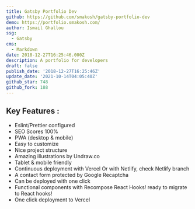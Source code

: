 ```yaml
---
title: Gatsby Portfolio Dev
github: https://github.com/smakosh/gatsby-portfolio-dev
demo: https://portfolio.smakosh.com/
author: Ismail Ghallou
ssg:
  - Gatsby
cms:
  - Markdown
date: 2018-12-27T16:25:46.000Z
description: A portfolio for developers
draft: false
publish_date: '2018-12-27T16:25:46Z'
update_date: '2021-10-14T04:05:40Z'
github_star: 748
github_fork: 188
---
```

## Key Features :

- Eslint/Prettier configured
- SEO Scores 100%
- PWA (desktop & mobile)
- Easy to customize
- Nice project structure
- Amazing illustrations by Undraw.co
- Tablet & mobile friendly
- Continuous deployment with Vercel Or with Netlify, check Netlify branch
- A contact form protected by Google Recaptcha
- Can be deployed with one click
- Functional components with Recompose React Hooks! ready to migrate to React hooks!
- One click deployment to Vercel
